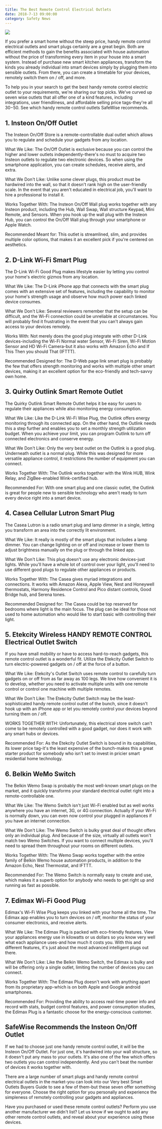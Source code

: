 ```yaml
---
title: The Best Remote Control Electrical Outlets
date: 2018-7-13 09:00:00
category: Safety News
---
```


![](/images/1.jpg)

If you prefer a smart home without the steep price, handy remote control electrical outlets and smart plugs certainly are a great begin. Both are efficient methods to gain the benefits associated with house automation without the price of transforming every item in your house into a smart system. Instead of purchase new smart kitchen appliances, transform the kinds you already individual into smart devices simply by plugging them into sensible outlets. From there, you can create a timetable for your devices, remotely switch them on / off, and more.

<!-- more -->

To help you in your search to get the best handy remote control electric outlet to your requirements, we're sharing our top picks. We've curved up seven wise outlets that all offer one of a kind features, including integrations, user friendliness, and affordable selling price tags-they're all $30-$50. See which handy remote control outlets SafeWise recommends.

## 1. Insteon On/Off Outlet

The Insteon On/Off Store is a remote-controllable dual outlet which allows you to regulate and schedule your gadgets from any location.

What We Like: The On/Off Outlet is exclusive because you can control the higher and lower outlets independently-there's no must to acquire two Insteon outlets to regulate two electronic devices. So when using the smartphone application, you can create schedules, receive alerts, and extra.

What We Don't Like: Unlike some clever plugs, this product must be hardwired into the wall, so that it doesn't rank high on the user-friendly scale. In the event that you aren't educated in electrical job, you'll want to hire a professional to install it.

Works Together With: The Insteon On/Off Wall plug works together with any Insteon product, including the Hub, Wall Swap, Wall structure Keypad, Mini Remote, and Sensors. When you hook up the wall plug with the Insteon Hub, you can control the On/Off Wall plug through your smartphone or Apple Watch.

Recommended Meant for: This outlet is streamlined, slim, and provides multiple color options, that makes it an excellent pick if you're centered on aesthetics.

## 2. D-Link Wi-Fi Smart Plug

The D-Link Wi-Fi Good Plug makes lifestyle easier by letting you control your home's electric gizmos from any location.

What We Like: The D-Link iPhone app that connects with the smart plug comes with an extensive set of features, including the capability to monitor your home's strength usage and observe how much power each linked device consumes.

What We Don't Like: Several reviewers remember that the setup can be difficult, and the Wi-Fi connection could be unreliable at circumstances. You will probably find it frustrating in the event that you can't always gain access to your devices remotely.

Works With: Not merely does the good plug integrate with other D-Link devices-including the Wi-Fi Normal water Sensor, Wi-Fi Siren, Wi-Fi Motion Sensor and HD Wi-Fi Camera-but it also works with Amazon Echo and If This Then you should That (IFTTT).

Recommended Designed for: The D-Web page link smart plug is probably the few that offers strength monitoring and works with multiple other smart devices, making it an excellent option for the eco-friendly and tech-savvy own home.

## 3. Quirky Outlink Smart Remote Outlet

The Quirky Outlink Smart Remote Outlet helps it be easy for users to regulate their appliances while also monitoring energy consumption.

What We Like: Like the D-Link Wi-Fi Wise Plug, the Outlink offers energy monitoring through its connected app. On the other hand, the Outlink needs this a step further and enables you to set a monthly strength utilization budget. When you achieve your limit, you can program Outlink to turn off connected electronics and conserve energy.

What We Don't Like: Only the very best outlet on the Outlink is a good plug. Underneath outlet is a normal plug. While this was designed for more versatile appliance control, it restrictions the number of equipment you can connect.

Works Together With: The Outlink works together with the Wink HUB, Wink Relay, and ZigBee-enabled Wink-certified hub.

Recommended For: With one smart plug and one classic outlet, the Outlink is great for people new to sensible technology who aren't ready to turn every device right into a smart device.

## 4. Casea Cellular Lutron Smart Plug

The Casea Lutron is a radio smart plug and lamp dimmer in a single, letting you transform an area into the correctly lit environment.

What We Like: It really is mostly of the smart plugs that includes a lamp dimmer. You can change lighting on or off and increase or lower them to adjust brightness manually on the plug or through the linked app.

What We Don't Like: This plug doesn't use any electronic devices-just lights. While you'll have a whole lot of control over your light, you'll need to use different good plugs to regulate other appliances or products.

Works Together With: The Casea gives myriad integrations and connections. It works with Amazon Alexa, Apple View, Nest and Honeywell thermostats, Harmony Residence Control and Pico distant controls, Good Bridge hub, and Serena tones.

Recommended Designed for: The Casea could be top reserved for bedrooms where light is the main focus. The plug can be ideal for those not used to home automation who would like to start basic with controlling their light.

## 5. Etekcity Wireless HANDY REMOTE CONTROL Electrical Outlet Switch

If you have small mobility or have to access hard-to-reach gadgets, this remote control outlet is a wonderful fit. Utilize the Etekcity Outlet Switch to turn electric-powered gadgets on / off at the force of a button.

What We Like: Etekcity's Outlet Switch uses remote control to carefully turn gadgets on or off from as far away as 100 legs. We love how convenient it is to develop, whether you need to activate multiple units with one remote control or control one machine with multiple remotes.

What We Don't Like: The Etekcity Outlet Switch may be the least-sophisticated handy remote control outlet of the bunch, since it doesn't hook up with an iPhone app or let you remotely control your devices beyond turning them on / off.

WORKS TOGETHER WITH: Unfortunately, this electrical store switch can't come to be remotely controlled with a good gadget, nor does it work with any smart hubs or devices.

Recommended For: As the Etekcity Outlet Switch is bound in its capabilities, its lower price tag-it's the least expensive of the bunch-makes this a great starter product for somebody who isn't set to invest in pricier smart residential home technology.

## 6. Belkin WeMo Switch

The Belkin Wemo Swap is probably the most well-known smart plugs on the market, and it quickly transforms your standard electrical outlet right into a remote-controllable one.

What We Like: The Wemo Switch isn't just Wi-Fi enabled but as well works anywhere you have an internet, 3G, or 4G connection. Actually if your Wi-Fi is normally down, you can even now control your plugged in appliances if you have an internet connection.

What We Don't Like: The Wemo Switch is bulky great deal of thought offers only an individual plug. And because of the size, virtually all outlets won't match two Wemo Switches. If you want to connect multiple devices, you'll need to spread them throughout your rooms on different outlets.

Works Together With: The Wemo Swap works together with the entire family of Belkin Wemo house automation products, in addition to the Amazon Echo, Nest Thermostat, and IFTTT.

Recommended For: The Wemo Switch is normally easy to create and use, which makes it a superb option for anybody who needs to get right up and running as fast as possible.

## 7. Edimax Wi-Fi Good Plug

Edimax's Wi-Fi Wise Plug keeps you linked with your home all the time. The Edimax app enables you to turn devices on / off, monitor the status of your consumer electronics, and receive alerts.

What We Like: The Edimax Plug is packed with eco-friendly features. View your appliances energy use in kilowatts or us dollars so you know very well what each appliance uses-and how much it costs you. With this and different features, it's just about the most advanced intelligent plugs out there.

What We Don't Like: Like the Belkin Wemo Switch, the Edimax is bulky and will be offering only a single outlet, limiting the number of devices you can connect.

Works Together With: The Edimax Plug doesn't work with anything apart from its proprietary app-which is on both Apple and Google android smartphones.

Recommended For: Providing the ability to access real-time power info and record with stats, budget control features, and power consumption studies, the Edimax Plug is a fantastic choose for the energy-conscious customer.

## SafeWise Recommends the Insteon On/Off Outlet

If we had to choose just one handy remote control outlet, it will be the Insteon On/Off Outlet. For just one, it's hardwired into your wall structure, so it doesn't put any mass to your outlets. It's also one of the few which offers two outlets you can control independently. And you can't beat the number of devices it works together with.

There are a large number of smart plugs and handy remote control electrical outlets in the market-you can look into our Very best Smart Outlets Buyers Guide to see a few of them-but these seven offer something for everyone. Choose the right option for you personally and experience the simpleness of remotely controlling your gadgets and appliances.

Have you purchased or used these remote control outlets? Perform you use another manufacturer we didn't list? Let us know if we ought to add any other remote control outlets, and reveal about your experience using these devices.
